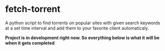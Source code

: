 # fetch-torrent
A python script to find torrents on popular sites with given search keywords at a set time interval and add them to your favorite client automaticaly.

**Project is in development right now. So everything below is what it will be when it gets completed**

